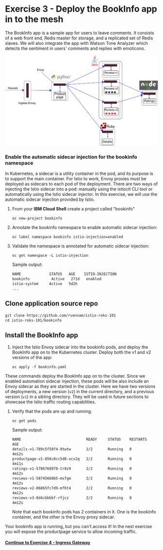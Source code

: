 # Exercise 3 - Deploy the BookInfo app in to the mesh

The BookInfo app is a sample app for users to leave comments. It consists of a web front end, Redis master for storage, and a replicated set of Redis slaves. We will also integrate the app with Watson Tone Analyzer which detects the sentiment in users' comments and replies with emoticons.

![](../README_images/withistio.svg)


### Enable the automatic sidecar injection for the bookinfo namespace
In Kubernetes, a sidecar is a utility container in the pod, and its purpose is to support the main container. For Istio to work, Envoy proxies must be deployed as sidecars to each pod of the deployment. There are two ways of injecting the Istio sidecar into a pod: manually using the istioctl CLI tool or automatically using the Istio sidecar injector. In this exercise, we will use the automatic sidecar injection provided by Istio.

1.  From your **IBM Cloud Shell** create a project called "bookinfo"
    ``` shell
    oc new-project bookinfo
    ```

2.  Annotate the bookinfo namespace to enable automatic sidecar injection:
    
    ``` shell
    oc label namespace bookinfo istio-injection=enabled
    ```
    
3.  Validate the namespace is annotated for automatic sidecar injection:
    
    ``` shell
    oc get namespace -L istio-injection
    ```
    
    Sample output:
    ``` shell
    NAME             STATUS   AGE    ISTIO-INJECTION
    bookinfo          Active   271d   enabled
    istio-system     Active   5d2h
    ...
    ```


## Clone application source repo

```shell
git clone https://github.com/rvennam/istio-roks-101
cd istio-roks-101/bookinfo
```

## Install the BookInfo app

1. Inject the Istio Envoy sidecar into the bookinfo pods, and deploy the BookInfo app on to the Kubernetes cluster. Deploy both the v1 and v2 versions of the app:

    ```shell
    oc apply -f bookinfo.yaml
    ```

These commands deploy the BookInfo app on to the cluster. Since we enabled automation sidecar injection, these pods will be also include an Envoy sidecar as they are started in the cluster. Here we have two versions of deployments, a new version (`v2`) in the current directory, and a previous version (`v1`) in a sibling directory. They will be used in future sections to showcase the Istio traffic routing capabilities.

1. Verify that the pods are up and running.

    ```shell
    oc get pods
    ```
    Sample output:
    ```shell
    NAME                              READY     STATUS    RESTARTS   AGE
    details-v1-789c5f58f4-9twtw       2/2       Running   0          4m12s
    productpage-v1-856c8cc5d8-xcx2q   2/2       Running   0          4m11s
    ratings-v1-5786768978-tr8z9       2/2       Running   0          4m12s
    reviews-v1-5874566865-mxfgm       2/2       Running   0          4m12s
    reviews-v2-86865fc7d9-mf6t4       2/2       Running   0          4m12s
    reviews-v3-8d4cbbbbf-rfjcz        2/2       Running   0          4m12s
    ```

    Note that each bookinfo pods has 2 containers in it. One is the bookinfo container, and the other is the Envoy proxy sidecar.

Your bookinfo app is running, but you can't access it! In the next exercise you will expose the productpage service to allow incoming traffic.

#### [Continue to Exercise 4 - Ingress Gateway](../exercise-4/README.md)
